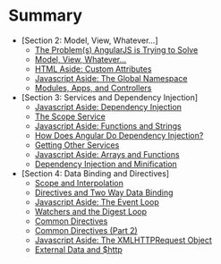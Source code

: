# Summary

* [Section 2: Model, View, Whatever...]
  * [The Problem(s) AngularJS is Trying to Solve](allNotes/2.1.md)
  * [Model, View, Whatever… ](allNotes/section2.2.md)
  * [HTML Aside: Custom Attributes](allNotes/2.3.md)
  * [Javascript Aside: The Global Namespace](allNotes/2.4.md)
  * [Modules, Apps, and Controllers](allNotes/2.5.md)
* [Section 3: Services and Dependency Injection]
  * [Javascript Aside: Dependency Injection](allNotes/3.1.md)
  * [The Scope Service](allNotes/section3.2.md)
  * [Javascript Aside: Functions and Strings](allNotes/3.3.md)
  * [How Does Angular Do Dependency Injection?](allNotes/3.4.md)
  * [Getting Other Services](allNotes/3.5.md)
  * [Javascript Aside: Arrays and Functions](allNotes/3.6.md)
  * [Dependency Injection and Minification](allNotes/3.7.md)
* [Section 4: Data Binding and Directives]
  * [Scope and Interpolation](allNotes/4.1.md)
  * [Directives and Two Way Data Binding](allNotes/section4.2.md)
  * [Javascript Aside: The Event Loop](allNotes/4.3.md)
  * [Watchers and the Digest Loop](allNotes/4.4.md)
  * [Common Directives](allNotes/4.5.md)
  * [Common Directives (Part 2)](allNotes/4.6.md)
  * [Javascript Aside: The XMLHTTPRequest Object](allNotes/4.7.md)
  * [External Data and $http](allNotes/4.8.md)
